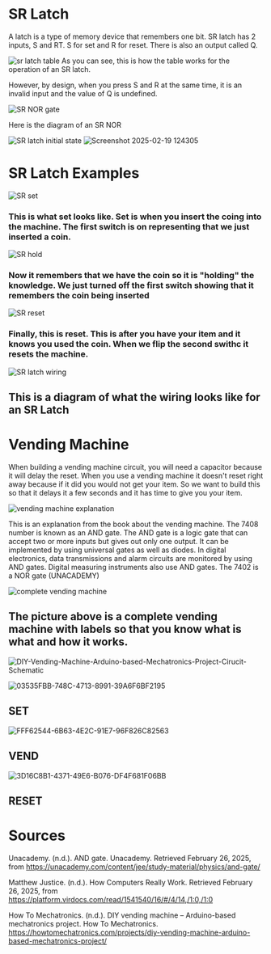 # SR Latch 
A latch is a type of memory device that remembers one bit. SR latch has 2 inputs, S and RT. S for set and R for reset. There is also an output called Q. 

![sr latch table](https://github.com/user-attachments/assets/b4988f00-c472-40c7-be08-60141ae61f49)
As you can see, this is how the table works for the operation of an SR latch. 

However, by design, when you press S and R at the same time, it is an invalid input and the value of Q is undefined. 

![SR NOR gate](https://github.com/user-attachments/assets/32fff1ac-5cba-4037-b2a2-ceed5d079b1c)

Here is the diagram of an SR NOR

![SR latch initial state](https://github.com/user-attachments/assets/68457a30-f72e-47fe-ad15-52cbfd925c39)
![Screenshot 2025-02-19 124305](https://github.com/user-attachments/assets/ed46522c-306d-4d0f-a5c1-80a7ab17b503)
# SR Latch Examples

![SR set](https://github.com/user-attachments/assets/224e76c9-dd53-4578-9426-b9c894184421)

<h3>This is what set looks like. Set is when you insert the coing into the machine. The first switch is on representing that we just inserted a coin.</h3>

![SR hold](https://github.com/user-attachments/assets/d7703607-10c1-4e7b-bf6f-1f59ffbe5a75)

<h3>Now it remembers that we have the coin so it is "holding" the knowledge. We just turned off the first switch showing that it remembers the coin being inserted</h3>

![SR reset](https://github.com/user-attachments/assets/5c1dcab3-b072-4eb2-9ed9-e61c7c0f317e)

<h3>Finally, this is reset. This is after you have your item and it knows you used the coin. When we flip the second swithc it resets the machine.</h3>

![SR latch wiring](https://github.com/user-attachments/assets/8975bc2a-f6ea-4818-8bb4-f11d0f9f2aad)

<h2>This is a diagram of what the wiring looks like for an SR Latch</h2>

# Vending Machine

<p>When building a vending machine circuit, you will need a capacitor because it will delay the reset. When you use a vending machine it doesn't reset right away because if it did you would not get your item. So we want to build this so that it delays it a few seconds and it has time to give you your item. </p>

![vending machine explanation](https://github.com/user-attachments/assets/0a702760-1c42-406b-bc05-23035d06b133)

<p>This is an explanation from the book about the vending machine. The 7408 number is known as an AND gate. The AND gate is a logic gate that can accept two or more inputs but gives out only one output. It can be implemented by using universal gates as well as diodes. In digital electronics, data transmissions and alarm circuits are monitored by using AND gates. Digital measuring instruments also use AND gates. The 7402 is a NOR gate (UNACADEMY)</p>

![complete vending machine](https://github.com/user-attachments/assets/06346f8f-52a1-436a-9669-640197fdfb4e)

<h2>The picture above is a complete vending machine with labels so that you know what is what and how it works.</h2>

![DIY-Vending-Machine-Arduino-based-Mechatronics-Project-Cirucit-Schematic](https://github.com/user-attachments/assets/7637c3cd-315c-4f9f-b9ab-9a75b3faef37)

![03535FBB-748C-4713-8991-39A6F6BF2195](https://github.com/user-attachments/assets/347e6976-0787-491e-8f1e-b9c576c8d2c7)

<h2>SET</h2>

![FFF62544-6B63-4E2C-91E7-96F826C82563](https://github.com/user-attachments/assets/d27620a3-06d4-42df-b076-9c579fc18ef2)

<h2>VEND</h2>

![3D16C8B1-4371-49E6-B076-DF4F681F06BB](https://github.com/user-attachments/assets/cb097d72-9d76-4399-b944-1e5f31af9dea)

<h2>RESET</h2>


# Sources

Unacademy. (n.d.). AND gate. Unacademy. Retrieved February 26, 2025, from 
    https://unacademy.com/content/jee/study-material/physics/and-gate/
    
Matthew Justice. (n.d.). How Computers Really Work. Retrieved February 26, 2025, from
    https://platform.virdocs.com/read/1541540/16/#/4/14,/1:0,/1:0

How To Mechatronics. (n.d.). DIY vending machine – Arduino-based mechatronics project. How To Mechatronics. 
    https://howtomechatronics.com/projects/diy-vending-machine-arduino-based-mechatronics-project/
